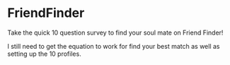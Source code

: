 # FriendFinder

Take the quick 10 question survey to find your soul mate on Friend Finder!


I still need to get the equation to work for find your best match as well as setting up the 10 profiles.